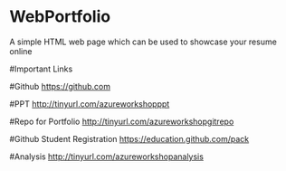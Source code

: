 # WebPortfolio
A simple HTML web page which can be used to showcase your resume online

#Important Links

#Github
https://github.com

#PPT
http://tinyurl.com/azureworkshopppt

#Repo for Portfolio
http://tinyurl.com/azureworkshopgitrepo

#Github Student Registration
https://education.github.com/pack

#Analysis
http://tinyurl.com/azureworkshopanalysis
